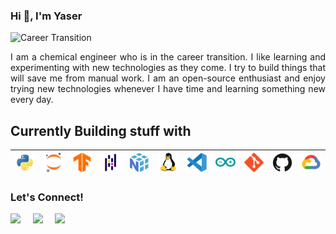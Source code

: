 ### Hi 👋, I'm Yaser

![Career Transition](https://miro.medium.com/max/1400/1*nTBhjqhauJAsZQVxvBO_qw.jpeg)

<div align="justify">I am a chemical engineer who is in the career transition. I like learning and experimenting with new technologies as they come. I try to build things that will save me from manual work. I am an open-source enthusiast and enjoy trying new technologies whenever I have time and learning something new every day.</div>

## Currently Building stuff with



| <img src="https://github.com/devicons/devicon/blob/master/icons/python/python-original.svg" width=60 alt="python icon"> | <img src="https://github.com/devicons/devicon/blob/master/icons/jupyter/jupyter-original.svg" width=60 alt="jupyter icon"> | <img src="https://github.com/devicons/devicon/blob/master/icons/tensorflow/tensorflow-original.svg" width=60 alt="tensorflow icon"> | <img src="https://github.com/devicons/devicon/blob/master/icons/pandas/pandas-original.svg" width=60 alt="pandas icon"> | <img src="https://github.com/devicons/devicon/blob/master/icons/numpy/numpy-original.svg" width=60 alt="numpy icon"> | <img src="https://github.com/devicons/devicon/blob/master/icons/linux/linux-original.svg" width=60 alt="linux icon"> | <img src="https://github.com/devicons/devicon/blob/master/icons/vscode/vscode-original.svg" width=60 alt="vscode icon"> | <img src="https://github.com/devicons/devicon/blob/master/icons/arduino/arduino-original.svg" width=60 alt="ardunio icon"> | <img src="https://github.com/devicons/devicon/blob/master/icons/git/git-original.svg" width=60 alt="git icon"> | <img src="https://github.com/devicons/devicon/blob/master/icons/github/github-original.svg" width=60 alt="github icon"> | <img src="https://github.com/devicons/devicon/blob/master/icons/googlecloud/googlecloud-original.svg" width=60 alt="google cloud icon"> | 
| :--------------------------------------------------------------------------------------------------------------------: | :----------------------------------------------------------------------------------------------------------------------------------: | :----------------------------------------------------------------------------------------------------------------------------------: | :--------------------------------------------------------------------------------------------------------------------------: | :--------------------------------------------------------------------------------------------------------------------------: | :------------------------------------------------------------------------------------------------------------------------: | :--------------------------------------------------------------------------------------------------------------------: | :--------------------------------------------------------------------------------------------------------------------: | :--------------------------------------------------------------------------------------------------------------------: | :--------------------------------------------------------------------------------------------------------------------: | :--------------------------------------------------------------------------------------------------------------------: |

### Let's Connect!


[<img src="https://github.com/gauravghongde/social-icons/blob/master/SVG/Color/LinkedIN.svg">](https://www.linkedin.com/in/yasergirit/)&nbsp;&nbsp;&nbsp;&nbsp;
[<img src="https://github.com/gauravghongde/social-icons/blob/master/SVG/Color/Discord.svg">](https://discordapp.com/users/Yaser#5143)&nbsp;&nbsp;&nbsp;&nbsp;
[<img src="https://github.com/gauravghongde/social-icons/blob/master/SVG/Color/Twitter.svg">](https://www.twitter.com/yasergirit)



